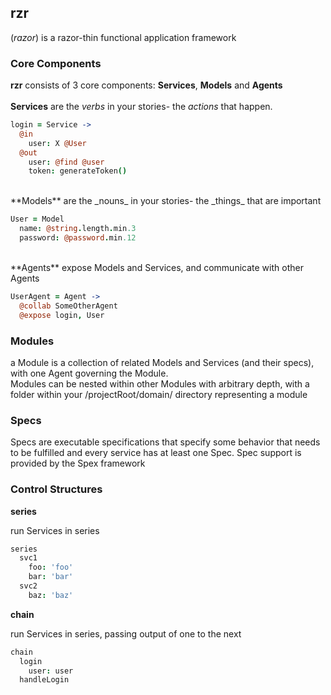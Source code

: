 ## **rzr** 
(_razor_) is a razor-thin functional application framework 
### Core Components
**rzr** consists of 3 core components: **Services**, **Models** and **Agents**
<br><br>
**Services** are the _verbs_ in your stories- the _actions_ that happen.

```coffeescript
login = Service ->
  @in 
    user: X @User
  @out
    user: @find @user
    token: generateToken()
```
<br>
**Models** are the _nouns_ in your stories- the _things_ that are important

```coffeescript
User = Model
  name: @string.length.min.3
  password: @password.min.12
```
<br>
**Agents** expose Models and Services, and communicate with other Agents

```coffeescript
UserAgent = Agent ->
  @collab SomeOtherAgent
  @expose login, User
```
### Modules

a Module is a collection of related Models and Services (and their specs), with one Agent governing the Module.  
Modules can be nested within other Modules with arbitrary depth, with a folder within your /projectRoot/domain/
directory representing a module 

### Specs

Specs are executable specifications that specify some behavior that needs to be fulfilled and 
every service has at least one Spec.  Spec support is provided by the Spex framework

### Control Structures

**series**<br>

run Services in series

```coffeescript
series
  svc1
    foo: 'foo'
    bar: 'bar'
  svc2
    baz: 'baz'
```


**chain**<br>

run Services in series, passing output of one to the next

```coffeescript
chain
  login
    user: user  
  handleLogin
```
